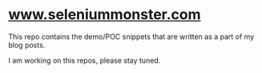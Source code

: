 www.seleniummonster.com
=====================

This repo contains the demo/POC snippets that are written as a part of my blog posts.

I am working on this repos, please stay tuned. 

